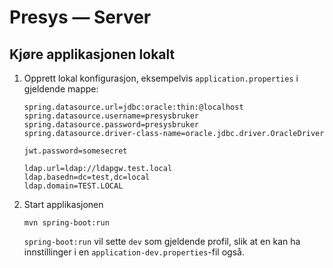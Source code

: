 Presys — Server
===============

## Kjøre applikasjonen lokalt

1. Opprett lokal konfigurasjon, eksempelvis `application.properties` i gjeldende mappe:

	```
	spring.datasource.url=jdbc:oracle:thin:@localhost
	spring.datasource.username=presysbruker
	spring.datasource.password=presysbruker
	spring.datasource.driver-class-name=oracle.jdbc.driver.OracleDriver
	
	jwt.password=somesecret
	
	ldap.url=ldap://ldapgw.test.local
	ldap.basedn=dc=test,dc=local
	ldap.domain=TEST.LOCAL
	```
	
2. Start applikasjonen

	```
	mvn spring-boot:run
	```
	
	`spring-boot:run` vil sette `dev` som gjeldende profil, slik at en kan ha innstillinger i en `application-dev.properties`-fil også.

